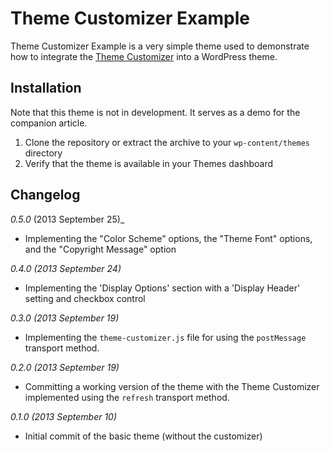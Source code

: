 # Theme Customizer Example

Theme Customizer Example is a very simple theme used to demonstrate how to integrate the [Theme Customizer](https://codex.wordpress.org/Theme_Customization_API) into a WordPress theme.


## Installation

Note that this theme is not in development. It serves as a demo for the companion article.

1. Clone the repository or extract the archive to your `wp-content/themes` directory
1. Verify that the theme is available in your Themes dashboard

## Changelog

_0.5.0_ (2013 September 25)_
* Implementing the "Color Scheme" options, the "Theme Font" options, and the "Copyright Message" option

_0.4.0 (2013 September 24)_
* Implementing the 'Display Options' section with a 'Display Header' setting and checkbox control

_0.3.0 (2013 September 19)_

* Implementing the `theme-customizer.js` file for using the `postMessage` transport method.

_0.2.0 (2013 September 19)_

* Committing a working version of the theme with the Theme Customizer implemented using the `refresh` transport method.

_0.1.0 (2013 September 10)_

* Initial commit of the basic theme (without the customizer)